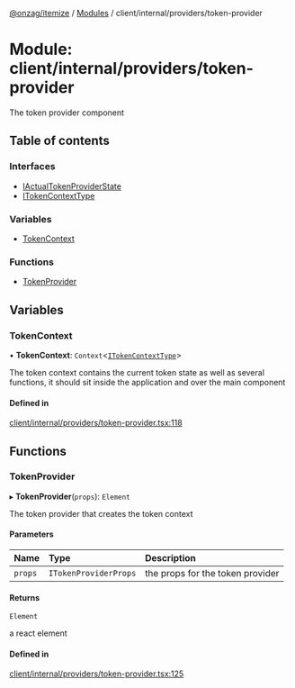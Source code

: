 [@onzag/itemize](../README.md) / [Modules](../modules.md) / client/internal/providers/token-provider

# Module: client/internal/providers/token-provider

The token provider component

## Table of contents

### Interfaces

- [IActualTokenProviderState](../interfaces/client_internal_providers_token_provider.IActualTokenProviderState.md)
- [ITokenContextType](../interfaces/client_internal_providers_token_provider.ITokenContextType.md)

### Variables

- [TokenContext](client_internal_providers_token_provider.md#tokencontext)

### Functions

- [TokenProvider](client_internal_providers_token_provider.md#tokenprovider)

## Variables

### TokenContext

• **TokenContext**: `Context`<[`ITokenContextType`](../interfaces/client_internal_providers_token_provider.ITokenContextType.md)\>

The token context contains the current token state as well as several
functions, it should sit inside the application and over the main
component

#### Defined in

[client/internal/providers/token-provider.tsx:118](https://github.com/onzag/itemize/blob/f2f29986/client/internal/providers/token-provider.tsx#L118)

## Functions

### TokenProvider

▸ **TokenProvider**(`props`): `Element`

The token provider that creates the token context

#### Parameters

| Name | Type | Description |
| :------ | :------ | :------ |
| `props` | `ITokenProviderProps` | the props for the token provider |

#### Returns

`Element`

a react element

#### Defined in

[client/internal/providers/token-provider.tsx:125](https://github.com/onzag/itemize/blob/f2f29986/client/internal/providers/token-provider.tsx#L125)
